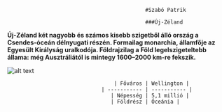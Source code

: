                                                 #Szabó Patrik

                                                ###Új-Zéland


**Új-Zéland két nagyobb és számos kisebb szigetből álló ország a Csendes-óceán délnyugati részén.
 Formailag monarchia, államfője az Egyesült Királyság uralkodója.
 Földrajzilag a Föld legelszigeteltebb állama: még Ausztráliától is mintegy 1600–2000 km-re fekszik.**


 ![alt text](https://images.news18.com/ibnlive/uploads/2023/05/collage-maker-05-may-2023-10-45-am-5590.jpg)


                                      | Főváros | Wellington |
                                  | ----------- | ----------- |
                                     | Népesség | 5,1 millió |
                                     | Földrész | Óceánia |